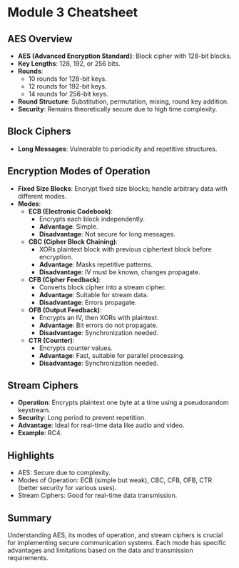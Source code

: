# Module 3 Cheatsheet

## AES Overview
- **AES (Advanced Encryption Standard)**: Block cipher with 128-bit blocks.
- **Key Lengths**: 128, 192, or 256 bits.
- **Rounds**:
  - 10 rounds for 128-bit keys.
  - 12 rounds for 192-bit keys.
  - 14 rounds for 256-bit keys.
- **Round Structure**: Substitution, permutation, mixing, round key addition.
- **Security**: Remains theoretically secure due to high time complexity.

## Block Ciphers
- **Long Messages**: Vulnerable to periodicity and repetitive structures.

## Encryption Modes of Operation
- **Fixed Size Blocks**: Encrypt fixed size blocks; handle arbitrary data with different modes.
- **Modes**:
  - **ECB (Electronic Codebook)**:
    - Encrypts each block independently.
    - **Advantage**: Simple.
    - **Disadvantage**: Not secure for long messages.
  - **CBC (Cipher Block Chaining)**:
    - XORs plaintext block with previous ciphertext block before encryption.
    - **Advantage**: Masks repetitive patterns.
    - **Disadvantage**: IV must be known, changes propagate.
  - **CFB (Cipher Feedback)**:
    - Converts block cipher into a stream cipher.
    - **Advantage**: Suitable for stream data.
    - **Disadvantage**: Errors propagate.
  - **OFB (Output Feedback)**:
    - Encrypts an IV, then XORs with plaintext.
    - **Advantage**: Bit errors do not propagate.
    - **Disadvantage**: Synchronization needed.
  - **CTR (Counter)**:
    - Encrypts counter values.
    - **Advantage**: Fast, suitable for parallel processing.
    - **Disadvantage**: Synchronization needed.

## Stream Ciphers
- **Operation**: Encrypts plaintext one byte at a time using a pseudorandom keystream.
- **Security**: Long period to prevent repetition.
- **Advantage**: Ideal for real-time data like audio and video.
- **Example**: RC4.

## Highlights
- AES: Secure due to complexity.
- Modes of Operation: ECB (simple but weak), CBC, CFB, OFB, CTR (better security for various uses).
- Stream Ciphers: Good for real-time data transmission.

## Summary
Understanding AES, its modes of operation, and stream ciphers is crucial for implementing secure communication systems. Each mode has specific advantages and limitations based on the data and transmission requirements.